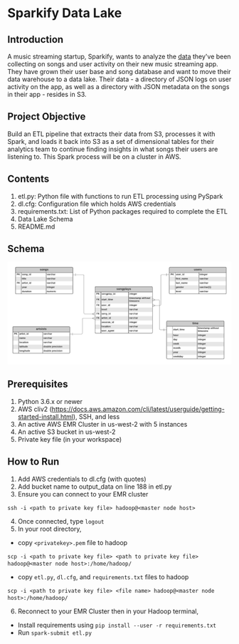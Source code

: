 # Sparkify Data Lake
## Introduction
A music streaming startup, Sparkify, wants to analyze the [data](http://millionsongdataset.com/) they've been collecting on songs and user activity on their new music streaming app. They have grown their user base and song database and want to move their data warehouse to a data lake. Their data - a directory of JSON logs on user activity on the app, as well as a directory with JSON metadata on the songs in their app - resides in S3.
## Project Objective
Build an ETL pipeline that extracts their data from S3, processes it with Spark, and loads it back into S3 as a set of dimensional tables for their analytics team to continue finding insights in what songs their users are listening to. This Spark process will be on a cluster in AWS.
## Contents
1. etl.py: Python file with functions to run ETL processing using PySpark
2. dl.cfg: Configuration file which holds AWS credentials
3. requirements.txt: List of Python packages required to complete the ETL
4. Data Lake Schema 
5. README.md
## Schema
![ERD](Sparkify_ERD.png)
## Prerequisites
1. Python 3.6.x or newer
2. AWS cliv2 (https://docs.aws.amazon.com/cli/latest/userguide/getting-started-install.html), SSH, and less
4. An active AWS EMR Cluster in us-west-2 with 5 instances
5. An active S3 bucket in us-west-2
6. Private key file (in your workspace)
## How to Run
1. Add AWS credentials to dl.cfg (with quotes)
2. Add bucket name to output_data on line 188 in etl.py
3. Ensure you can connect to your EMR cluster
```
ssh -i <path to private key file> hadoop@<master node host>
```
4. Once connected, type `logout`
5. In your root directory, 
* copy `<privatekey>.pem` file to hadoop
```
scp -i <path to private key file> <path to private key file> hadoop@<master node host>:/home/hadoop/
```
* copy `etl.py`, `dl.cfg`, and `requirements.txt` files to hadoop
```
scp -i <path to private key file> <file name> hadoop@<master node host>:/home/hadoop/
```
6. Reconnect to your EMR Cluster then in your Hadoop terminal,
* Install requirements using `pip install --user -r requirements.txt`
* Run `spark-submit etl.py`
